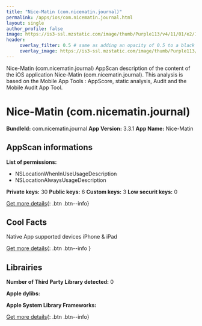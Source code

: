 ```yaml
---
title: "Nice-Matin (com.nicematin.journal)"
permalink: /apps/ios/com.nicematin.journal.html
layout: single
author_profile: false
image: https://is3-ssl.mzstatic.com/image/thumb/Purple113/v4/11/01/e2/1101e23d-f813-d256-b10d-59a3321aa7a9/AppIcon-0-1x_U007emarketing-0-0-GLES2_U002c0-512MB-sRGB-0-0-0-85-220-0-0-0-7.png/512x512bb.jpg
header: 
     overlay_filter: 0.5 # same as adding an opacity of 0.5 to a black background
     overlay_image: https://is3-ssl.mzstatic.com/image/thumb/Purple113/v4/11/01/e2/1101e23d-f813-d256-b10d-59a3321aa7a9/AppIcon-0-1x_U007emarketing-0-0-GLES2_U002c0-512MB-sRGB-0-0-0-85-220-0-0-0-7.png/512x512bb.jpg
---
```

Nice-Matin (com.nicematin.journal) AppScan description of the content of the iOS application Nice-Matin (com.nicematin.journal). This analysis is based on the Mobile App Tools : AppScore, static analysis, Audit and the Mobile Audit App Tool.

# Nice-Matin (com.nicematin.journal)

**BundleId:** com.nicematin.journal
**App Version:** 3.3.1
**App Name:** Nice-Matin


## AppScan informations 

**List of permissions:** 
- NSLocationWhenInUseUsageDescription
- NSLocationAlwaysUsageDescription
  
  
**Private keys:** 30
**Public keys:** 6
**Custom keys:** 3
**Low securit keys:** 0
  
[Get more details](/pricing.html){: .btn .btn--info}

## Cool Facts

Native App
supported devices iPhone & iPad
  
[Get more details](/pricing.html){: .btn .btn--info }

## Librairies 
**Number of Third Party Library detected:** 0


**Apple dylibs:**


**Apple System Library Frameworks:**


  
[Get more details](/pricing.html){: .btn .btn--info}

